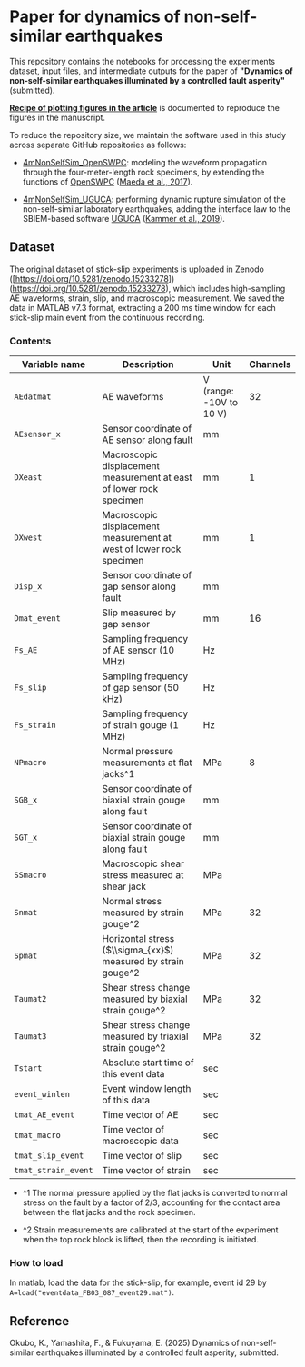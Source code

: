 # Paper for dynamics of non-self-similar earthquakes

This repository contains the notebooks for processing the experiments dataset, input files, and intermediate outputs for the paper of **"Dynamics of non-self-similar earthquakes illuminated by a controlled fault asperity"** (submitted).

[**Recipe of plotting figures in the article**](./plot_figures_recipe.md) is documented to reproduce the figures in the manuscript.


To reduce the repository size, we maintain the software used in this study across separate GitHub repositories as follows:

- [4mNonSelfSim_OpenSWPC](https://github.com/kura-okubo/4mNonSelfSim_OpenSWPC): modeling the waveform propagation through the four-meter-length rock specimens, by extending the functions of [OpenSWPC](https://openswpc.github.io) ([Maeda et al., 2017](https://earth-planets-space.springeropen.com/articles/10.1186/s40623-017-0687-2)).

- [4mNonSelfSim_UGUCA](https://github.com/kura-okubo/4mNonSelfSim_UGUCA): performing dynamic rupture simulation of the non-self-similar laboratory earthquakes, adding the interface law to the SBIEM-based software [UGUCA](https://uguca.gitlab.io/uguca/) ([Kammer et al., 2019](https://www.sciencedirect.com/science/article/pii/S2352711021000959)).


## Dataset
The original dataset of stick-slip experiments is uploaded in Zenodo ([https://doi.org/10.5281/zenodo.15233278])(https://doi.org/10.5281/zenodo.15233278), which includes high-sampling AE waveforms, strain, slip, and macroscopic measurement. We saved the data in MATLAB v7.3 format, extracting a 200 ms time window for each stick-slip main event from the continuous recording.

### Contents 
| Variable name | Description | Unit | Channels |
| --- | --- | --- | --- |
| `AEdatmat` | AE waveforms  | V (range: -10V to 10 V) | 32 |
| `AEsensor_x` | Sensor coordinate of AE sensor along fault | mm | | 
| `DXeast` | Macroscopic displacement measurement at east of lower rock specimen  | mm | 1 |
| `DXwest` | Macroscopic displacement measurement at west of lower rock specimen  | mm | 1 |
| `Disp_x` | Sensor coordinate of gap sensor along fault | mm | |
| `Dmat_event` | Slip measured by gap sensor | mm | 16 | 
| `Fs_AE` | Sampling frequency of AE sensor (10 MHz) | Hz | |
| `Fs_slip` | Sampling frequency of gap sensor (50 kHz) | Hz | |
| `Fs_strain` | Sampling frequency of strain gouge (1 MHz) | Hz | |
| `NPmacro` | Normal pressure measurements at flat jacks^1 | MPa | 8 |
| `SGB_x` | Sensor coordinate of biaxial strain gouge along fault | mm | |
| `SGT_x` | Sensor coordinate of biaxial strain gouge along fault | mm | |
| `SSmacro` | Macroscopic shear stress measured at shear jack | MPa | | 
| `Snmat` | Normal stress measured by strain gouge^2 | MPa | 32 |
| `Spmat` | Horizontal stress ($\\sigma_{xx}$) measured by strain gouge^2 | MPa | 32 |
| `Taumat2` | Shear stress change measured by biaxial strain gouge^2 | MPa | 32 |
| `Taumat3` | Shear stress change measured by triaxial strain gouge^2 | MPa | 32 |
| `Tstart` | Absolute start time of this event data  | sec | |
| `event_winlen` | Event window length of this data  | sec | |
| `tmat_AE_event` | Time vector of AE | sec | |
| `tmat_macro` | Time vector of macroscopic data | sec | |
| `tmat_slip_event` | Time vector of slip  | sec | |
| `tmat_strain_event` | Time vector of strain  | sec | |

- ^1 The normal pressure applied by the flat jacks is converted to normal stress on the fault by a factor of 2/3, accounting for the contact area between the flat jacks and the rock specimen.

- ^2 Strain measurements are calibrated at the start of the experiment when the top rock block is lifted, then the recording is initiated.
 
### How to load

In matlab, load the data for the stick-slip, for example, event id 29 by `A=load("eventdata_FB03_087_event29.mat")`.

## Reference
Okubo, K., Yamashita, F., & Fukuyama, E. (2025) Dynamics of non-self-similar earthquakes illuminated by a controlled fault asperity, submitted.
